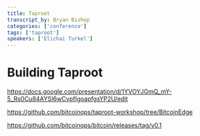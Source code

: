 ```yaml
---
title: Taproot
transcript_by: Bryan Bishop
categories: ['conference']
tags: ['taproot']
speakers: ['Elichai Turkel']
---
```


# Building Taproot

<https://docs.google.com/presentation/d/1YVOYJGmQ_mY-5_Rs0Cu84AYSI6wCvpfIgoapfgsYP2U/edit>

<https://github.com/bitcoinops/taproot-workshop/tree/BitcoinEdge>

<https://github.com/bitcoinops/bitcoin/releases/tag/v0.1>

